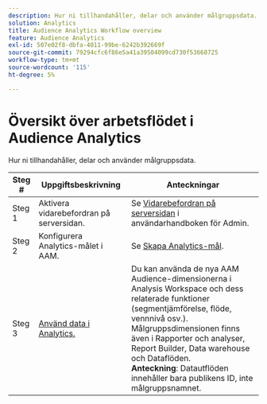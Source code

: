 ```yaml
---
description: Hur ni tillhandahåller, delar och använder målgruppsdata.
solution: Analytics
title: Audience Analytics Workflow overview
feature: Audience Analytics
exl-id: 507e02f8-dbfa-4011-99be-6242b392669f
source-git-commit: 79294cfc6f86e5a41a39504099cd730f53668725
workflow-type: tm+mt
source-wordcount: '115'
ht-degree: 5%

---
```


# Översikt över arbetsflödet i Audience Analytics

Hur ni tillhandahåller, delar och använder målgruppsdata.

| Steg # | Uppgiftsbeskrivning | Anteckningar |
|--- |--- |--- |
| Steg 1 | Aktivera vidarebefordran på serversidan. | Se [Vidarebefordran på serversidan](/help/admin/admin/c-server-side-forwarding/ssf.md) i användarhandboken för Admin. |
| Steg 2 | Konfigurera Analytics-målet i AAM. | Se [Skapa Analytics-mål](https://experienceleague.adobe.com/docs/audience-manager/user-guide/features/destinations/experience-cloud-destinations/create-analytics-destination.html). |
| Steg 3 | [Använd data i Analytics.](/help/integrate/c-audience-analytics/c-workflow/use-audience-data-analytics.md) | Du kan använda de nya AAM Audience-dimensionerna i Analysis Workspace och dess relaterade funktioner (segmentjämförelse, flöde, vennnivå osv.). <br>Målgruppsdimensionen finns även i Rapporter och analyser, Report Builder, Data warehouse och Dataflöden. <br>**Anteckning**: Datautflöden innehåller bara publikens ID, inte målgruppsnamnet. |
